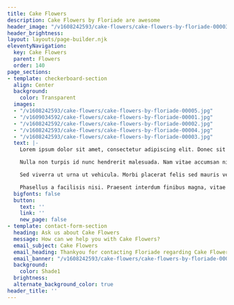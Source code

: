```yaml
---
title: Cake Flowers
description: Cake Flowers by Floriade are awesome
header_image: "/v1608242593/cake-flowers/cake-flowers-by-floriade-00003.jpg"
header_brightness: 
layout: layouts/page-builder.njk
eleventyNavigation:
  key: Cake Flowers
  parent: Flowers
  order: 140
page_sections:
- template: checkerboard-section
  align: Center
  background:
    color: Transparent
  images:
  - "/v1608242593/cake-flowers/cake-flowers-by-floriade-00005.jpg"
  - "/v1609034592/cake-flowers/cake-flowers-by-floriade-00001.jpg"
  - "/v1608242592/cake-flowers/cake-flowers-by-floriade-00002.jpg"
  - "/v1608242593/cake-flowers/cake-flowers-by-floriade-00004.jpg"
  - "/v1608242593/cake-flowers/cake-flowers-by-floriade-00003.jpg"
  text: |-
    Lorem ipsum dolor sit amet, consectetur adipiscing elit. Donec sit amet tellus porta, commodo leo eget, finibus lacus. Suspendisse accumsan ante eget tincidunt hendrerit.

    Nulla non turpis id nunc hendrerit malesuada. Nam vitae accumsan nisl, commodo hendrerit urna. Duis sed eros nec arcu fringilla scelerisque vel nec nisl.

    Sed viverra ut urna ut vehicula. Morbi placerat felis sed mauris vehicula dignissim. Donec sit amet vehicula lorem. Integer faucibus aliquam sollicitudin.

    Phasellus a facilisis nisi. Praesent interdum finibus magna, vitae consequat sapien rutrum ac. Donec eu lectus sit amet purus scelerisque euismod.
  bigfonts: false
  button:
    text: ''
    link: ''
    new_page: false
- template: contact-form-section
  heading: Ask us about Cake Flowers
  message: How can we help you with Cake Flowers?
  email_subject: Cake Flowers
  email_heading: Thankyou for contacting Floriade regarding Cake Flowers.
  email_banner: "/v1608242593/cake-flowers/cake-flowers-by-floriade-00002.jpg"
  background:
    color: Shade1
  brightness: 
  alternate_background_color: true
header_title: ''
---
```

